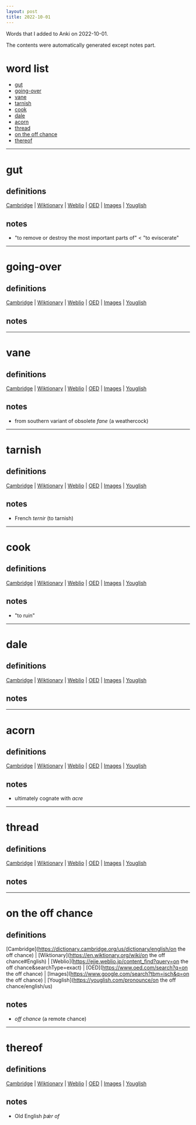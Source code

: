 ```yaml
---
layout: post
title: 2022-10-01
---
```


Words that I added to Anki on 2022-10-01.

The contents were automatically generated except notes part.
# word list
- [gut](#gut)
- [going-over](#going-over)
- [vane](#vane)
- [tarnish](#tarnish)
- [cook](#cook)
- [dale](#dale)
- [acorn](#acorn)
- [thread](#thread)
- [on the off chance](#on-the-off-chance)
- [thereof](#thereof)

---

# gut
## definitions
[Cambridge](https://dictionary.cambridge.org/us/dictionary/english/gut)
|
[Wiktionary](https://en.wiktionary.org/wiki/gut#English)
|
[Weblio](https://ejje.weblio.jp/content_find?query=gut&searchType=exact)
|
[OED](https://www.oed.com/search?q=gut)
|
[Images](https://www.google.com/search?tbm=isch&q=gut)
|
[Youglish](https://youglish.com/pronounce/gut/english/us)

## notes
- "to remove or destroy the most important parts of" &lt; "to eviscerate"

---

# going-over
## definitions
[Cambridge](https://dictionary.cambridge.org/us/dictionary/english/going-over)
|
[Wiktionary](https://en.wiktionary.org/wiki/going-over#English)
|
[Weblio](https://ejje.weblio.jp/content_find?query=going-over&searchType=exact)
|
[OED](https://www.oed.com/search?q=going-over)
|
[Images](https://www.google.com/search?tbm=isch&q=going-over)
|
[Youglish](https://youglish.com/pronounce/going-over/english/us)

## notes

---

# vane
## definitions
[Cambridge](https://dictionary.cambridge.org/us/dictionary/english/vane)
|
[Wiktionary](https://en.wiktionary.org/wiki/vane#English)
|
[Weblio](https://ejje.weblio.jp/content_find?query=vane&searchType=exact)
|
[OED](https://www.oed.com/search?q=vane)
|
[Images](https://www.google.com/search?tbm=isch&q=vane)
|
[Youglish](https://youglish.com/pronounce/vane/english/us)

## notes
- from southern variant of obsolete *fane* (a weathercock)

---

# tarnish
## definitions
[Cambridge](https://dictionary.cambridge.org/us/dictionary/english/tarnish)
|
[Wiktionary](https://en.wiktionary.org/wiki/tarnish#English)
|
[Weblio](https://ejje.weblio.jp/content_find?query=tarnish&searchType=exact)
|
[OED](https://www.oed.com/search?q=tarnish)
|
[Images](https://www.google.com/search?tbm=isch&q=tarnish)
|
[Youglish](https://youglish.com/pronounce/tarnish/english/us)

## notes
- French *ternir* (to tarnish)

---

# cook
## definitions
[Cambridge](https://dictionary.cambridge.org/us/dictionary/english/cook)
|
[Wiktionary](https://en.wiktionary.org/wiki/cook#English)
|
[Weblio](https://ejje.weblio.jp/content_find?query=cook&searchType=exact)
|
[OED](https://www.oed.com/search?q=cook)
|
[Images](https://www.google.com/search?tbm=isch&q=cook)
|
[Youglish](https://youglish.com/pronounce/cook/english/us)

## notes
- "to ruin"

---

# dale
## definitions
[Cambridge](https://dictionary.cambridge.org/us/dictionary/english/dale)
|
[Wiktionary](https://en.wiktionary.org/wiki/dale#English)
|
[Weblio](https://ejje.weblio.jp/content_find?query=dale&searchType=exact)
|
[OED](https://www.oed.com/search?q=dale)
|
[Images](https://www.google.com/search?tbm=isch&q=dale)
|
[Youglish](https://youglish.com/pronounce/dale/english/us)

## notes

---

# acorn
## definitions
[Cambridge](https://dictionary.cambridge.org/us/dictionary/english/acorn)
|
[Wiktionary](https://en.wiktionary.org/wiki/acorn#English)
|
[Weblio](https://ejje.weblio.jp/content_find?query=acorn&searchType=exact)
|
[OED](https://www.oed.com/search?q=acorn)
|
[Images](https://www.google.com/search?tbm=isch&q=acorn)
|
[Youglish](https://youglish.com/pronounce/acorn/english/us)

## notes
- ultimately cognate with *acre*

---

# thread
## definitions
[Cambridge](https://dictionary.cambridge.org/us/dictionary/english/thread)
|
[Wiktionary](https://en.wiktionary.org/wiki/thread#English)
|
[Weblio](https://ejje.weblio.jp/content_find?query=thread&searchType=exact)
|
[OED](https://www.oed.com/search?q=thread)
|
[Images](https://www.google.com/search?tbm=isch&q=thread)
|
[Youglish](https://youglish.com/pronounce/thread/english/us)

## notes

---

# on the off chance
## definitions
[Cambridge](https://dictionary.cambridge.org/us/dictionary/english/on the off chance)
|
[Wiktionary](https://en.wiktionary.org/wiki/on the off chance#English)
|
[Weblio](https://ejje.weblio.jp/content_find?query=on the off chance&searchType=exact)
|
[OED](https://www.oed.com/search?q=on the off chance)
|
[Images](https://www.google.com/search?tbm=isch&q=on the off chance)
|
[Youglish](https://youglish.com/pronounce/on the off chance/english/us)

## notes
- *off chance* (a remote chance)

---

# thereof
## definitions
[Cambridge](https://dictionary.cambridge.org/us/dictionary/english/thereof)
|
[Wiktionary](https://en.wiktionary.org/wiki/thereof#English)
|
[Weblio](https://ejje.weblio.jp/content_find?query=thereof&searchType=exact)
|
[OED](https://www.oed.com/search?q=thereof)
|
[Images](https://www.google.com/search?tbm=isch&q=thereof)
|
[Youglish](https://youglish.com/pronounce/thereof/english/us)

## notes
- Old English *þǽr of*


